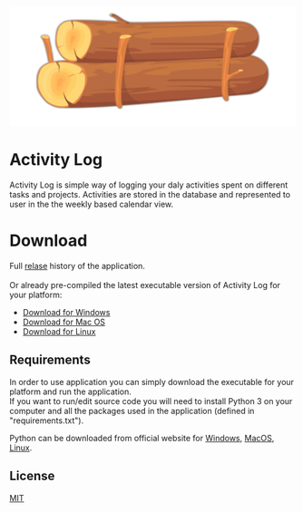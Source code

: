 ![Alt text](https://github.com/borbit-m/ResourceHosting/blob/main/Logs.png?raw=true "Optional Title")

# Activity Log
Activity Log is simple way of logging your daly activities spent on different tasks and projects.
Activities are stored in the database and represented to user in the the weekly based calendar view.



# Download
Full [relase](https://github.com/borbit-m/ActivityLog/releases) history of the application.<br /><br />
Or already pre-compiled the latest executable version of Activity Log for your platform:<br />
* [Download for Windows](https://github.com/borbit-m/ActivityLog/releases/download/v0.1.1/ActivityLog-Win_executable.zip)
* [Download for Mac OS]()
* [Download for Linux]()




## Requirements

<p>In order to use application you can simply download the executable for your platform and run the application.<br>
If you want to run/edit source code you will need to install Python 3 on your computer and all the packages used in the application (defined in "requirements.txt").</p>

Python can be downloaded from official website for [Windows](), [MacOS](), [Linux]().



## License

[MIT](https://choosealicense.com/licenses/mit/)
